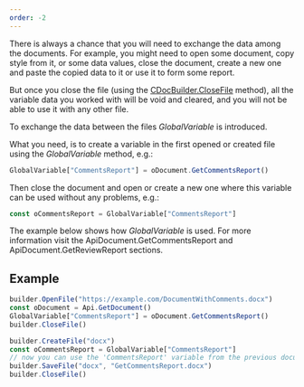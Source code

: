 ```yaml
---
order: -2
---
```


There is always a chance that you will need to exchange the data among the documents. For example, you might need to open some document, copy style from it, or some data values, close the document, create a new one and paste the copied data to it or use it to form some report.

But once you close the file (using the [CDocBuilder.CloseFile](../../Builder%20Framework/C++/CDocBuilder/CloseFile.md) method), all the variable data you worked with will be void and cleared, and you will not be able to use it with any other file.

To exchange the data between the files *GlobalVariable* is introduced.

What you need, is to create a variable in the first opened or created file using the *GlobalVariable* method, e.g.:

``` ts
GlobalVariable["CommentsReport"] = oDocument.GetCommentsReport()
```

Then close the document and open or create a new one where this variable can be used without any problems, e.g.:

``` ts
const oCommentsReport = GlobalVariable["CommentsReport"]
```

The example below shows how *GlobalVariable* is used. For more information visit the ApiDocument.GetCommentsReport and ApiDocument.GetReviewReport sections.

## Example

``` ts
builder.OpenFile("https://example.com/DocumentWithComments.docx")
const oDocument = Api.GetDocument()
GlobalVariable["CommentsReport"] = oDocument.GetCommentsReport()
builder.CloseFile()

builder.CreateFile("docx")
const oCommentsReport = GlobalVariable["CommentsReport"]
// now you can use the 'CommentsReport' variable from the previous document in the current document
builder.SaveFile("docx", "GetCommentsReport.docx")
builder.CloseFile()
```
